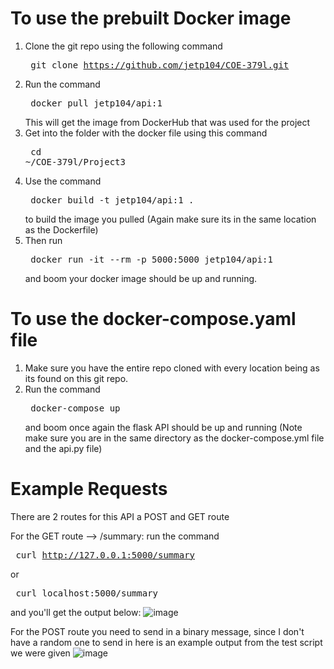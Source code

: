 # To use the prebuilt Docker image 

1. Clone the git repo using the following command <pre> git clone https://github.com/jetp104/COE-379l.git</pre> 
2. Run the command <pre> docker pull jetp104/api:1 </pre> This will get the image from DockerHub that was used for the project
3. Get into the folder with the docker file using this command <pre> cd ~/COE-379l/Project3 </pre>
4. Use the command <pre> docker build -t jetp104/api:1 . </pre> to build the image you pulled (Again make sure its in the same location as the Dockerfile) 
5. Then run <pre>  docker run -it --rm -p 5000:5000 jetp104/api:1 </pre> and boom your docker image should be up and running.

# To use the docker-compose.yaml file
1. Make sure you have the entire repo cloned with every location being as its found on this git repo.
2. Run the command <pre> docker-compose up </pre> and boom once again the flask API should be up and running (Note make sure you are in the same directory as the docker-compose.yml file and the api.py file)

# Example Requests 
There are 2 routes for this API a POST and GET route 

For the GET route --> /summary: 
  run the command <pre> curl http://127.0.0.1:5000/summary </pre>  or  <pre> curl localhost:5000/summary </pre> and you'll get the output below: 
  ![image](https://github.com/user-attachments/assets/71ee003e-133c-4467-8073-3d1ea5f6872f)

For the POST route you need to send in a binary message, since I don't have a random one to send in here is an example output from the test script we were given
![image](https://github.com/user-attachments/assets/c2c3806f-1ffe-43d4-915a-afffed9439f7)
